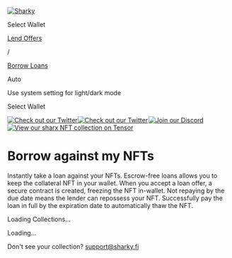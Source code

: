 [![Sharky](/sharky.svg)](/)

Select Wallet

[Lend ](/lend)[Offers ](/offers)

/

[Borrow ](/borrow)[Loans ](/loans)

Auto

Use system setting for light/dark mode

Select Wallet

[![Check out our
Twitter](/_next/image?url=%2F_next%2Fstatic%2Fmedia%2Ftwitter.6acebacd.png&w=3840&q=75)![Check
out our
Twitter](/_next/image?url=%2F_next%2Fstatic%2Fmedia%2Ftwitter.6acebacd.png&w=3840&q=75)](https://twitter.com/sharkyfi)[![Join
our
Discord](data:image/gif;base64,R0lGODlhAQABAIAAAAAAAP///yH5BAEAAAAALAAAAAABAAEAAAIBRAA7)![Join
our
Discord](/_next/image?url=%2F_next%2Fstatic%2Fmedia%2Fdiscord.8c43e144.png&w=3840&q=75)](https://discord.gg/sharkyfi)[![View
our sharx NFT collection on
Tensor](data:image/gif;base64,R0lGODlhAQABAIAAAAAAAP///yH5BAEAAAAALAAAAAABAAEAAAIBRAA7)![View
our sharx NFT collection on
Tensor](/_next/image?url=%2F_next%2Fstatic%2Fmedia%2Ftensor.53fc94fe.png&w=3840&q=75)](https://tensor.trade/trade/sharx)

# Borrow against my NFTs

Instantly take a loan against your NFTs. Escrow-free loans allows you to keep
the collateral NFT in your wallet. When you accept a loan offer, a secure
contract is created, freezing the NFT in-wallet. Not repaying by the due date
means the lender can repossess your NFT. Successfully pay the loan in full by
the expiration date to automatically thaw the NFT.

Loading Collections...

Loading...

Don't see your collection? [support@sharky.fi](mailto:support@sharky.fi)

